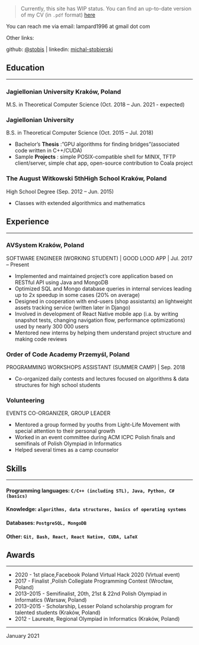 > Currently, this site has WIP status. You can find an up-to-date version of my CV (in `.pdf` format) [here](https://stobis.github.io/CV_MS.pdf)


You can reach me via email: lampard1996 at gmail dot com

Other links:

github: [@stobis](https://github.com/stobis) | linkedin: [michal-stobierski](https://www.linkedin.com/in/michal-stobierski/)

## Education
-----
### Jagiellonian University Kraków, Poland
M.S. in Theoretical Computer Science (Oct. 2018 – Jun. 2021 - expected)

### Jagiellonian University
B.S. in Theoretical Computer Science (Oct. 2015 – Jul. 2018)

- Bachelor’s **Thesis** :”GPU algorithms for finding bridges”(associated code written in C++/CUDA)
- Sample **Projects** : simple POSIX-compatible shell for MINIX, TFTP client/server, simple chat app,
    open-source contribution to Coala project

### The August Witkowski 5thHigh School Kraków, Poland
High School Degree (Sep. 2012 – Jun. 2015)

- Classes with extended algorithmics and mathematics

## Experience
-----
### AVSystem Kraków, Poland

SOFTWARE ENGINEER (WORKING STUDENT) | GOOD LOOD APP | Jul. 2017 – Present

- Implemented and maintained project’s core application based on RESTful API using Java and MongoDB
- Optimized SQL and Mongo database queries in internal services leading up to 2x speedup in some cases (20% on average)
- Designed in cooperation with end-users (shop assistants) an lightweight assets tracking service (written later in Django)
- Involved in development of React Native mobile app (i.a. by writing snapshot tests, changing navigation flow,
    performance optimizations) used by nearly 300 000 users
- Mentored new interns by helping them understand project structure and making code reviews

### Order of Code Academy Przemyśl, Poland

PROGRAMMING WORKSHOPS ASSISTANT (SUMMER CAMP) | Sep. 2018

- Co-organized daily contests and lectures focused on algorithms & data structures for high school students

### Volunteering

EVENTS CO-ORGANIZER, GROUP LEADER

- Mentored a group formed by youths from Light-Life Movement with special attention to their personal growth
- Worked in an event committee during ACM ICPC Polish finals and semifinals of Polish Olympiad in Informatics
- Helped several times as a camp counselor

## Skills
-----
#### Programming languages: `C/C++ (including STL), Java, Python, C# (basics)`
#### Knowledge: `algorithms, data structures, basics of operating systems`
#### Databases: `PostgreSQL, MongoDB`
#### Other: `Git, Bash, React, React Native, CUDA, LaTeX`

## Awards
-----
- 2020 - 1st place,Facebook Poland Virtual Hack 2020 (Virtual event)
- 2017 - Finalist ,Polish Collegiate Programming Contest (Wrocław, Poland)
- 2013–2015 - Semifinalist, 20th, 21st & 22nd Polish Olympiad in Informatics (Warsaw, Poland)
- 2013–2015 - Scholarship, Lesser Poland scholarship program for talented students (Kraków, Poland)
- 2012 - Laureate, Regional Olympiad in Informatics (Kraków, Poland)

------
January 2021
